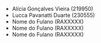 - Alícia Gonçalves Vieira  (219950)
- Lucca Pavanatti Duarte  (230555)
- Nome do Fulano  (RAXXXXX)
- Nome do Fulano  (RAXXXXX)
- Nome do Fulano  (RAXXXXX)